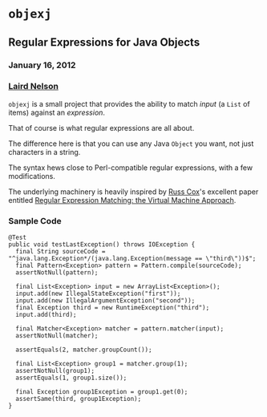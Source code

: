 <!-- -*- markdown -*- -->
# `objexj`

## Regular Expressions for Java Objects

### January 16, 2012

### [Laird Nelson][1]

`objexj` is a small project that provides the ability to match *input*
(a `List` of items) against an *expression*.

That of course is what regular expressions are all about.

The difference here is that you can use any Java `Object` you want,
not just characters in a string.

The syntax hews close to Perl-compatible regular expressions, with a
few modifications.

The underlying machinery is heavily inspired by [Russ Cox][2]'s
excellent paper entitled [Regular Expression Matching: the Virtual
Machine Approach][3].

### Sample Code


    @Test
    public void testLastException() throws IOException {
      final String sourceCode = "^java.lang.Exception*/(java.lang.Exception(message == \"third\"))$";
      final Pattern<Exception> pattern = Pattern.compile(sourceCode);
      assertNotNull(pattern);

      final List<Exception> input = new ArrayList<Exception>();
      input.add(new IllegalStateException("first"));
      input.add(new IllegalArgumentException("second"));
      final Exception third = new RuntimeException("third");
      input.add(third);

      final Matcher<Exception> matcher = pattern.matcher(input);
      assertNotNull(matcher);

      assertEquals(2, matcher.groupCount());

      final List<Exception> group1 = matcher.group(1);
      assertNotNull(group1);
      assertEquals(1, group1.size());

      final Exception group1Exception = group1.get(0);
      assertSame(third, group1Exception);
    }


[1]: http://about.me/lairdnelson
[2]: https://plus.google.com/116810148281701144465/posts
[3]: http://swtch.com/~rsc/regexp/regexp2.html
